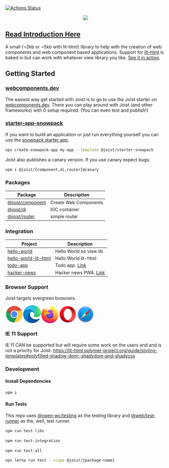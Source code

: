 [![Actions Status](https://github.com/deebloo/joist/workflows/CI/badge.svg)](https://github.com/deebloo/joist/actions)

<p align="center">
  <img height="350" src="images/logo.png" />
</p>

## [Read Introduction Here](https://itnext.io/introducing-joist-313f111a428)

A small (~2kb or ~5kb with lit-html) library to help with the creation of web components and web component based applications. Support for [lit-html](https://lit-html.polymer-project.org/) is baked in but can work with whatever view library you like. [See it in action](https://webcomponents.dev/edit/ZwmxGJSHldWQH5T7j8fH).

## Getting Started

### [webcomponents.dev](https://webcomponents.dev/new/)

The easiest way get started with Joist is to go to use the Joist starter on [webcomponents.dev](https://webcomponents.dev/create/joist).
There you can play around with Joist (and other frameworks) with 0 setup required. (You can even test and publish!)

### [starter-app-snowpack](https://github.com/joist-framework/starter-app-snowpack)

If you want to build an application or just run everything yourself you can use the [snowpack starter app](https://github.com/joist-framework/starter-app-snowpack).

```BASH
npx create-snowpack-app my-app --template @joist/starter-snowpack
```

Joist also publishes a canary version. If you use canary expect bugs.

```
npm i @joist/{component,di,router}@canary
```

### Packages

| Package                                | Description           |
| -------------------------------------- | --------------------- |
| [@joist/component](packages/component) | Create Web Components |
| [@joist/di](packages/di)               | IOC container         |
| [@joist/router](packages/router)       | simple router         |

### Integration

| Project                                                  | Description                                       |
| -------------------------------------------------------- | ------------------------------------------------- |
| [hello-world](integration/hello-world)                   | Hello World no view lib                           |
| [hello-world-lit-html](integration/hello-world-lit-html) | Hello World lit-html                              |
| [todo-app](integration/todo-app)                         | Todo app. [Link](https://joist-todo.web.app)      |
| [hacker-news](integration/hacker-news)                   | Hacker news PWA. [Link](https://joist-hn.web.app) |

### Browser Support

Joist targets evergreen browsers.

<div style="display: flex">
  <img width="56" src="images/chrome_128x128.png">
  <img width="56" src="images/edge_128x128.png">
  <img width="56" src="images/firefox_128x128.png">
  <img width="56" src="images/opera_128x128.png">
  <img width="56" src="images/safari_128x128.png">
</div>

### IE 11 Support

IE 11 CAN be supported but will require some work on the users end and is not a priority for Joist.
https://lit-html.polymer-project.org/guide/styling-templates#polyfilled-shadow-dom:-shadydom-and-shadycss

### Development

#### Install Dependencies

```BASH
npm i
```

#### Run Tests

This repo uses [@open-wc/testing](https://open-wc.org/testing/testing.html) as the testing library and [@web/test-runner](https://github.com/modernweb-dev/web/tree/master/packages/test-runner) as the, well, test runner.

```BASH
npm run test-libs
```

```BASH
npm run test-integration
```

```BASH
npm run test-all
```

```BASH
npx lerna run test --scope @joist/{package-name}
```
